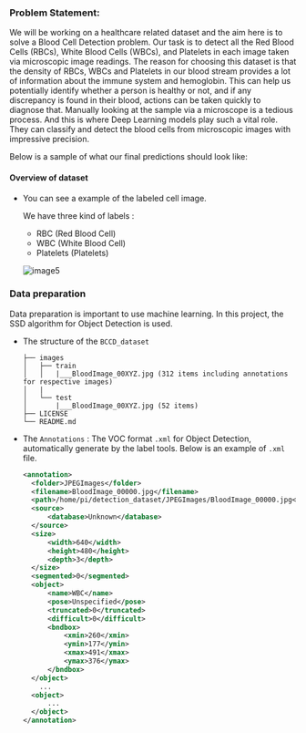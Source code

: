 
### Problem Statement:
We will be working on a healthcare related dataset and the aim here is to solve a Blood Cell Detection problem. Our task is to detect all the Red Blood Cells (RBCs), White Blood Cells (WBCs), and Platelets in each image taken via 
microscopic image readings. 
The reason for choosing this dataset is that the density of RBCs, WBCs and Platelets in our blood stream provides a 
lot of information about the immune system and hemoglobin. This can help us potentially identify whether a person is 
healthy or not, and if any discrepancy is found in their blood, actions can be taken quickly to diagnose that.
Manually looking at the sample via a microscope is a tedious process. And this is where Deep Learning models play such a vital role. They can classify and detect the blood cells from microscopic images with impressive precision.

Below is a sample of what our final predictions should look like:

#### Overview of dataset

* You can see a example of the labeled cell image.

  We have three kind of labels :

  * RBC (Red Blood Cell)
  * WBC (White Blood Cell)
  * Platelets (Platelets)

  ![image5](./image5.png)

### Data preparation
Data preparation is important to use machine learning. In this project, the SSD algorithm for Object Detection is used.

* The structure of the `BCCD_dataset`

  ```
  ├── images
  │   ├── train
  │   │   |___BloodImage_00XYZ.jpg (312 items including annotations for respective images)
  │   |
  │   └── test
  │       |___BloodImage_00XYZ.jpg (52 items)
  ├── LICENSE
  └── README.md
  ```



* The `Annotations` : The VOC format `.xml` for Object Detection, automatically generate by the label tools. Below is an example of `.xml` file.

  ```xml
  <annotation>
  	<folder>JPEGImages</folder>
  	<filename>BloodImage_00000.jpg</filename>
  	<path>/home/pi/detection_dataset/JPEGImages/BloodImage_00000.jpg</path>
  	<source>
  		<database>Unknown</database>
  	</source>
  	<size>
  		<width>640</width>
  		<height>480</height>
  		<depth>3</depth>
  	</size>
  	<segmented>0</segmented>
  	<object>
  		<name>WBC</name>
  		<pose>Unspecified</pose>
  		<truncated>0</truncated>
  		<difficult>0</difficult>
  		<bndbox>
  			<xmin>260</xmin>
  			<ymin>177</ymin>
  			<xmax>491</xmax>
  			<ymax>376</ymax>
  		</bndbox>
  	</object>
      ...
  	<object>
  		...
  	</object>
  </annotation>
  ```


